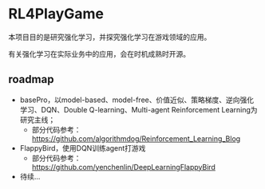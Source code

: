 # RL4PlayGame
本项目目的是研究强化学习，并探究强化学习在游戏领域的应用。

有关强化学习在实际业务中的应用，会在时机成熟时开源。

## roadmap
* basePro，以model-based、model-free、价值近似、策略梯度、逆向强化学习、DQN、Double Q-learning、Multi-agent Reinforcement Learning为研究主线；
    * 部分代码参考：https://github.com/algorithmdog/Reinforcement_Learning_Blog
* FlappyBird，使用DQN训练agent打游戏
    * 部分代码参考：https://github.com/yenchenlin/DeepLearningFlappyBird
* 待续...